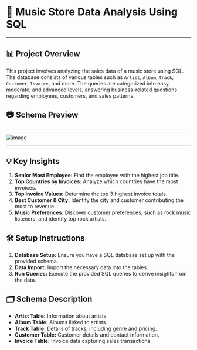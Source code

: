 # 🎵 Music Store Data Analysis Using SQL

---
## 📊 Project Overview

This project involves analyzing the sales data of a music store using SQL. The database consists of various tables such as `Artist`, `Album`, `Track`, `Customer`, `Invoice`, and more. The queries are categorized into easy, moderate, and advanced levels, answering business-related questions regarding employees, customers, and sales patterns.


## 📷 Schema Preview
---



![image](https://github.com/user-attachments/assets/d58635c6-43ce-4191-a960-9f14ace41857)


---



## 💡 Key Insights

1. **Senior Most Employee:** Find the employee with the highest job title.
2. **Top Countries by Invoices:** Analyze which countries have the most invoices.
3. **Top Invoice Values:** Determine the top 3 highest invoice totals.
4. **Best Customer & City:** Identify the city and customer contributing the most to revenue.
5. **Music Preferences:** Discover customer preferences, such as rock music listeners, and identify top rock artists.

## 🛠️ Setup Instructions

1. **Database Setup:** Ensure you have a SQL database set up with the provided schema.
2. **Data Import:** Import the necessary data into the tables.
3. **Run Queries:** Execute the provided SQL queries to derive insights from the data.

## 🗂️ Schema Description

- **Artist Table:** Information about artists.
- **Album Table:** Albums linked to artists.
- **Track Table:** Details of tracks, including genre and pricing.
- **Customer Table:** Customer details and contact information.
- **Invoice Table:** Invoice data capturing sales transactions.

